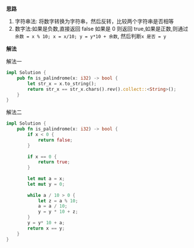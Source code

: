 **思路**

1. 字符串法: 将数字转换为字符串，然后反转，比较两个字符串是否相等
2. 数字法:如果是负数,直接返回 false 如果是 0 则返回 true,如果是正数,则通过 ```余数 = x % 10; x = x/10; y = y*10 + 余数```, 然后判断```x 是否 = y ```


**解法**

解法一

```rust
impl Solution {
    pub fn is_palindrome(x: i32) -> bool {
        let str_x = x.to_string();
        return str_x == str_x.chars().rev().collect::<String>();
    }
}
```

解法二

```rust
impl Solution {
    pub fn is_palindrome(x: i32) -> bool {
        if x < 0 {
            return false;
        }
        
        if x == 0 {
            return true;
        }
        
        let mut a = x;
        let mut y = 0;
        
        while a / 10 > 0 {
            let z = a % 10;
            a = a / 10;
            y = y * 10 + z;
        }
        y = y* 10 + a;
        return x == y;
    }
}
```